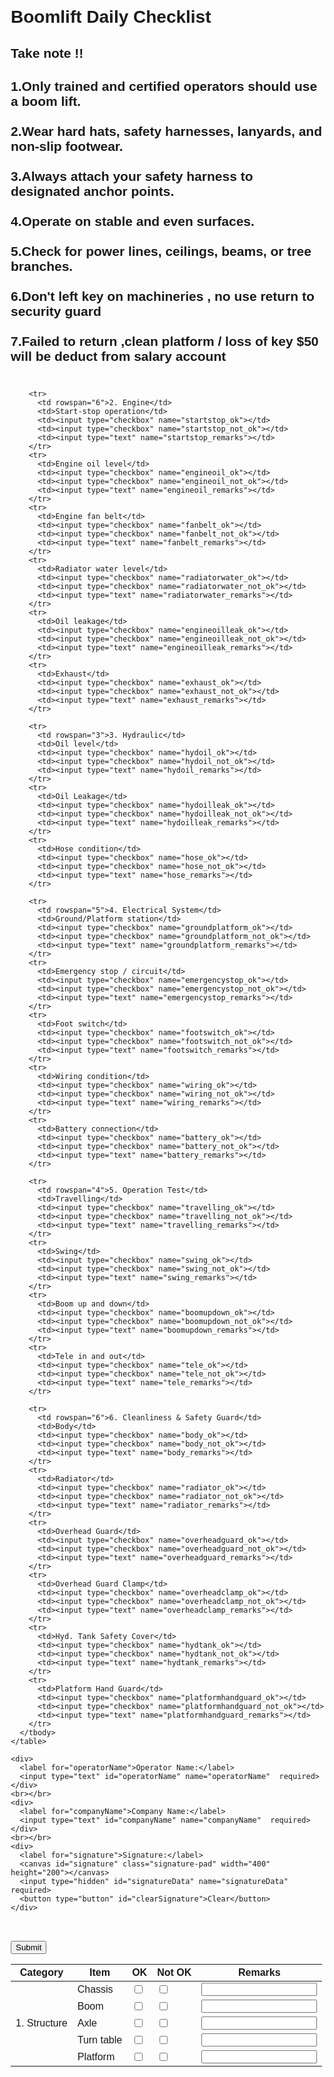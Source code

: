 <!DOCTYPE html>
<html>
<head>
  <title>MEWP Checklist</title>
  <style>
body {
  font-family: sans-serif;
  margin: 20px; /* Add some margin around the page */
}

h2 {
  text-align: padding-left; /* Center the main heading */
  margin-bottom: 20px;
}
    .take-note {
      margin-bottom: 20px;
      border: 1px solid #ccc;
      padding: 10px;
    }

    .take-note ol {
      margin: 0; /* Remove default margin */
      padding-left: 20px; /* Adjust for list numbers */
    }

    .take-note li {
      text-align: left; /* Align text to the left */
      margin-bottom: 5px;
    }


table {
  width: 100%;
  border-collapse: collapse;
  margin-bottom: 20px;
}

th,
td {
  border: 1px solid black;
  padding: 8px;
  text-align: left;
}

th {
  background-color: #f2f2f2; /* Light gray background for header cells */
  font-weight: bold;
}

/* Zebra striping for table rows */
tbody tr:nth-child(even) {
  background-color: #f8f8f8; /* Slightly darker gray for even rows */
}

/* Category styling */
td[rowspan] {
  font-weight: bold;
  background-color: #e6e6e6; /* Light gray background for category cells */
}

/* Checkbox styling */
input[type="checkbox"] {
  margin: 0; /* Remove default margin */
  width: 18px; /* Set checkbox size */
  height: 18px;
}

/* Remarks input field styling */
input[type="text"] {
  width: 95%;
  padding: 5px;
  border: 1px solid #ccc;
}

/* Operator, Company, and Signature section */
.form-section {
  margin-bottom: 20px;
}

.form-section label {
  display: block; /* Labels on their own line */
  margin-bottom: 5px;
  font-weight: bold;
}

.form-section input[type="text"] {
  width: 300px;
  padding: 5px;
  border: 1px solid #ccc;
  margin-bottom: 10px;
}

/* Signature pad */
.signature-pad {
  border: 1px solid black;
}

/* Clear button */
#clearSignature {
  margin-top: 5px;
  padding: 5px 10px;
  background-color: #eee;
  border: 1px solid #ccc;
  cursor: pointer;
}

/* Submit button */
button[type="submit"] {
  padding: 10px 20px;
  background-color: #4CAF50; /* Green submit button */
  color: white;
  border: none;
  cursor: pointer;
  font-weight: bold;
}
  </style>
  <script src="https://cdn.jsdelivr.net/npm/signature_pad@4.0.0/dist/signature_pad.umd.min.js"></script>
</head>
<body>

  <h1>Boomlift Daily Checklist</h1>
  <h2>Take note !! </h2>
  <h2>1.Only trained and certified operators should use a boom lift.
  <br></br>
  2.Wear hard hats, safety harnesses, lanyards, and non-slip footwear.
  <br></br>
  3.Always attach your safety harness to designated anchor points.
  <br></br>
  4.Operate on stable and even surfaces.
  <br></br>
  5.Check for power lines, ceilings, beams, or tree branches.
  <br></br>
  6.Don't left key on machineries , no use return to security guard 
  <br></br>
  7.Failed to return ,clean platform / loss of key $50 will be deduct from salary account
  <br></br>
  </h2>
  <canvas> </canvas>
  <form id="checklistForm">
    <table>
      <thead>
        <tr>
          <th>Category</th>
          <th>Item</th>
          <th>OK</th>
          <th>Not OK</th>
          <th>Remarks</th>
        </tr>
      </thead>
      <tbody>
        <tr>
          <td rowspan="5">1. Structure</td>
          <td>Chassis</td>
          <td><input type="checkbox" name="chassis_ok"></td>
          <td><input type="checkbox" name="chassis_not_ok"></td>
          <td><input type="text" name="chassis_remarks"></td>
        </tr>
        <tr>
          <td>Boom</td>
          <td><input type="checkbox" name="boom_ok"></td>
          <td><input type="checkbox" name="boom_not_ok"></td>
          <td><input type="text" name="boom_remarks"></td>
        </tr>
        <tr>
          <td>Axle</td>
          <td><input type="checkbox" name="axle_ok"></td>
          <td><input type="checkbox" name="axle_not_ok"></td>
          <td><input type="text" name="axle_remarks"></td>
        </tr>
        <tr>
          <td>Turn table</td>
          <td><input type="checkbox" name="turntable_ok"></td>
          <td><input type="checkbox" name="turntable_not_ok"></td>
          <td><input type="text" name="turntable_remarks"></td>
        </tr>
        <tr>
          <td>Platform</td>
          <td><input type="checkbox" name="platform_ok"></td>
          <td><input type="checkbox" name="platform_not_ok"></td>
          <td><input type="text" name="platform_remarks"></td>
        </tr>

        <tr>
          <td rowspan="6">2. Engine</td>
          <td>Start-stop operation</td>
          <td><input type="checkbox" name="startstop_ok"></td>
          <td><input type="checkbox" name="startstop_not_ok"></td>
          <td><input type="text" name="startstop_remarks"></td>
        </tr>
        <tr>
          <td>Engine oil level</td>
          <td><input type="checkbox" name="engineoil_ok"></td>
          <td><input type="checkbox" name="engineoil_not_ok"></td>
          <td><input type="text" name="engineoil_remarks"></td>
        </tr>
        <tr>
          <td>Engine fan belt</td>
          <td><input type="checkbox" name="fanbelt_ok"></td>
          <td><input type="checkbox" name="fanbelt_not_ok"></td>
          <td><input type="text" name="fanbelt_remarks"></td>
        </tr>
        <tr>
          <td>Radiator water level</td>
          <td><input type="checkbox" name="radiatorwater_ok"></td>
          <td><input type="checkbox" name="radiatorwater_not_ok"></td>
          <td><input type="text" name="radiatorwater_remarks"></td>
        </tr>
        <tr>
          <td>Oil leakage</td>
          <td><input type="checkbox" name="engineoilleak_ok"></td>
          <td><input type="checkbox" name="engineoilleak_not_ok"></td>
          <td><input type="text" name="engineoilleak_remarks"></td>
        </tr>
        <tr>
          <td>Exhaust</td>
          <td><input type="checkbox" name="exhaust_ok"></td>
          <td><input type="checkbox" name="exhaust_not_ok"></td>
          <td><input type="text" name="exhaust_remarks"></td>
        </tr>

        <tr>
          <td rowspan="3">3. Hydraulic</td>
          <td>Oil level</td>
          <td><input type="checkbox" name="hydoil_ok"></td>
          <td><input type="checkbox" name="hydoil_not_ok"></td>
          <td><input type="text" name="hydoil_remarks"></td>
        </tr>
        <tr>
          <td>Oil Leakage</td>
          <td><input type="checkbox" name="hydoilleak_ok"></td>
          <td><input type="checkbox" name="hydoilleak_not_ok"></td>
          <td><input type="text" name="hydoilleak_remarks"></td>
        </tr>
        <tr>
          <td>Hose condition</td>
          <td><input type="checkbox" name="hose_ok"></td>
          <td><input type="checkbox" name="hose_not_ok"></td>
          <td><input type="text" name="hose_remarks"></td>
        </tr>

        <tr>
          <td rowspan="5">4. Electrical System</td>
          <td>Ground/Platform station</td>
          <td><input type="checkbox" name="groundplatform_ok"></td>
          <td><input type="checkbox" name="groundplatform_not_ok"></td>
          <td><input type="text" name="groundplatform_remarks"></td>
        </tr>
        <tr>
          <td>Emergency stop / circuit</td>
          <td><input type="checkbox" name="emergencystop_ok"></td>
          <td><input type="checkbox" name="emergencystop_not_ok"></td>
          <td><input type="text" name="emergencystop_remarks"></td>
        </tr>
        <tr>
          <td>Foot switch</td>
          <td><input type="checkbox" name="footswitch_ok"></td>
          <td><input type="checkbox" name="footswitch_not_ok"></td>
          <td><input type="text" name="footswitch_remarks"></td>
        </tr>
        <tr>
          <td>Wiring condition</td>
          <td><input type="checkbox" name="wiring_ok"></td>
          <td><input type="checkbox" name="wiring_not_ok"></td>
          <td><input type="text" name="wiring_remarks"></td>
        </tr>
        <tr>
          <td>Battery connection</td>
          <td><input type="checkbox" name="battery_ok"></td>
          <td><input type="checkbox" name="battery_not_ok"></td>
          <td><input type="text" name="battery_remarks"></td>
        </tr>

        <tr>
          <td rowspan="4">5. Operation Test</td>
          <td>Travelling</td>
          <td><input type="checkbox" name="travelling_ok"></td>
          <td><input type="checkbox" name="travelling_not_ok"></td>
          <td><input type="text" name="travelling_remarks"></td>
        </tr>
        <tr>
          <td>Swing</td>
          <td><input type="checkbox" name="swing_ok"></td>
          <td><input type="checkbox" name="swing_not_ok"></td>
          <td><input type="text" name="swing_remarks"></td>
        </tr>
        <tr>
          <td>Boom up and down</td>
          <td><input type="checkbox" name="boomupdown_ok"></td>
          <td><input type="checkbox" name="boomupdown_not_ok"></td>
          <td><input type="text" name="boomupdown_remarks"></td>
        </tr>
        <tr>
          <td>Tele in and out</td>
          <td><input type="checkbox" name="tele_ok"></td>
          <td><input type="checkbox" name="tele_not_ok"></td>
          <td><input type="text" name="tele_remarks"></td>
        </tr>

        <tr>
          <td rowspan="6">6. Cleanliness & Safety Guard</td>
          <td>Body</td>
          <td><input type="checkbox" name="body_ok"></td>
          <td><input type="checkbox" name="body_not_ok"></td>
          <td><input type="text" name="body_remarks"></td>
        </tr>
        <tr>
          <td>Radiator</td>
          <td><input type="checkbox" name="radiator_ok"></td>
          <td><input type="checkbox" name="radiator_not_ok"></td>
          <td><input type="text" name="radiator_remarks"></td>
        </tr>
        <tr>
          <td>Overhead Guard</td>
          <td><input type="checkbox" name="overheadguard_ok"></td>
          <td><input type="checkbox" name="overheadguard_not_ok"></td>
          <td><input type="text" name="overheadguard_remarks"></td>
        </tr>
        <tr>
          <td>Overhead Guard Clamp</td>
          <td><input type="checkbox" name="overheadclamp_ok"></td>
          <td><input type="checkbox" name="overheadclamp_not_ok"></td>
          <td><input type="text" name="overheadclamp_remarks"></td>
        </tr>
        <tr>
          <td>Hyd. Tank Safety Cover</td>
          <td><input type="checkbox" name="hydtank_ok"></td>
          <td><input type="checkbox" name="hydtank_not_ok"></td>
          <td><input type="text" name="hydtank_remarks"></td>
        </tr>
        <tr>
          <td>Platform Hand Guard</td>
          <td><input type="checkbox" name="platformhandguard_ok"></td>
          <td><input type="checkbox" name="platformhandguard_not_ok"></td>
          <td><input type="text" name="platformhandguard_remarks"></td>
        </tr>
      </tbody>
    </table>

    <div>
      <label for="operatorName">Operator Name:</label>
      <input type="text" id="operatorName" name="operatorName"  required>
    </div>
    <br></br>
    <div>
      <label for="companyName">Company Name:</label>
      <input type="text" id="companyName" name="companyName"  required>
    </div>
    <br></br>
    <div>
      <label for="signature">Signature:</label>
      <canvas id="signature" class="signature-pad" width="400" height="200"></canvas>
      <input type="hidden" id="signatureData" name="signatureData"  required>
      <button type="button" id="clearSignature">Clear</button>
    </div>
   <br></br>
    <button type="submit">Submit</button>
  </form>

  <script>
    // Initialize Signature Pad
    const canvas = document.getElementById('signature');
    const signaturePad = new SignaturePad(canvas);

    document.getElementById('clearSignature').addEventListener('click', () => {
      signaturePad.clear();
    });

    // Handle Form Submission
    const form = document.getElementById('checklistForm');
    form.addEventListener('submit', (event) => {
      event.preventDefault();

      // Get signature data
      const signatureData = signaturePad.toDataURL();
      document.getElementById('signatureData').value = signatureData;

      // Collect form data
      const formData = new FormData(form);
      const data = {};
      for (const [key, value] of formData) {
        data[key] = value;
      }

      // Prepare data for Google Apps Script
      const scriptURL = 'https://script.google.com/macros/s/AKfycbxoM_sfPySCsBcbpbWBPFk6Qr9llLQCjVXSU8go6eIXDlfbbDlGgljLQH6nwlm9ALC2/exec'; // Replace with your script URL

      // Send data to Google Apps Script
      fetch(scriptURL, {
        method: 'POST',
        mode: 'no-cors', // Important for sending data to Apps Script
        body: JSON.stringify(data),
      })
      .then(response => {
        console.log('Success!', response);
        alert('Form submitted successfully!');
        form.reset();
        signaturePad.clear();
      })
      .catch(error => {
        console.error('Error!', error.message);
        alert('Error submitting form. Please try again.');
      });
    });
    
    function doPost(e) {
  // Get the spreadsheet and sheet
  const ss = SpreadsheetApp.getActiveSpreadsheet();
  const sheet = ss.getSheetByName("sheet1"); // Change "Sheet1" to your sheet name

  // Parse the incoming data
  const data = JSON.parse(e.postData.contents);

  // Create a new row with the data
  const newRow = [];

  // Add data in the desired order
  const headers = [
    'Timestamp', 'Operator Name', 'Company Name', 'Signature',
    'chassis_ok', 'chassis_not_ok', 'chassis_remarks',
    'boom_ok', 'boom_not_ok', 'boom_remarks',
    'axle_ok', 'axle_not_ok', 'axle_remarks',
    'turntable_ok', 'turntable_not_ok', 'turntable_remarks',
    'platform_ok', 'platform_not_ok', 'platform_remarks',
    'startstop_ok', 'startstop_not_ok', 'startstop_remarks',
    'engineoil_ok', 'engineoil_not_ok', 'engineoil_remarks',
    'fanbelt_ok', 'fanbelt_not_ok', 'fanbelt_remarks',
    'radiatorwater_ok', 'radiatorwater_not_ok', 'radiatorwater_remarks',
    'engineoilleak_ok', 'engineoilleak_not_ok', 'engineoilleak_remarks',
    'exhaust_ok', 'exhaust_not_ok', 'exhaust_remarks',
    'hydoil_ok', 'hydoil_not_ok', 'hydoil_remarks',
    'hydoilleak_ok', 'hydoilleak_not_ok', 'hydoilleak_remarks',
    'hose_ok', 'hose_not_ok', 'hose_remarks',
    'groundplatform_ok', 'groundplatform_not_ok', 'groundplatform_remarks',
    'emergencystop_ok', 'emergencystop_not_ok', 'emergencystop_remarks',
    'footswitch_ok', 'footswitch_not_ok', 'footswitch_remarks',
    'wiring_ok', 'wiring_not_ok', 'wiring_remarks',
    'battery_ok', 'battery_not_ok', 'battery_remarks',
    'travelling_ok', 'travelling_not_ok', 'travelling_remarks',
    'swing_ok', 'swing_not_ok', 'swing_remarks',
    'boomupdown_ok', 'boomupdown_not_ok', 'boomupdown_remarks',
    'tele_ok', 'tele_not_ok', 'tele_remarks',
    'body_ok', 'body_not_ok', 'body_remarks',
    'radiator_ok', 'radiator_not_ok', 'radiator_remarks',
    'overheadguard_ok', 'overheadguard_not_ok', 'overheadguard_remarks',
    'overheadclamp_ok', 'overheadclamp_not_ok', 'overheadclamp_remarks',
    'hydtank_ok', 'hydtank_not_ok', 'hydtank_remarks',
    'platformhandguard_ok', 'platformhandguard_not_ok', 'platformhandguard_remarks'
  ];
  
  // Add timestamp as the first element
  newRow.push(new Date());

  // Add operator name, company name, and signature
  newRow.push(data['operatorName'] || '');
  newRow.push(data['companyName'] || '');
  newRow.push(data['signatureData'] || '');

  // Loop through the headers and add data to the new row
  for (let i = 4; i < headers.length; i++) {
      const header = headers[i];
      newRow.push(data[header] || '');
  }
  // Append the new row to the sheet
  sheet.appendRow(newRow);

  return ContentService.createTextOutput(JSON.stringify({ "result": "success" }))
    .setMimeType(ContentService.MimeType.JSON);
}
    
  </script>

</body>
</html>
